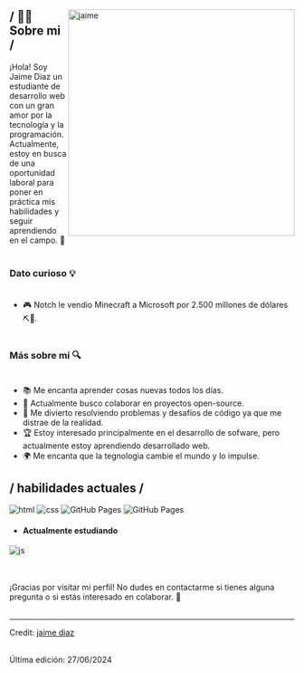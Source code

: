 <div>
<img align="right" width="400" alt="jaime" src="https://media1.giphy.com/media/v1.Y2lkPTc5MGI3NjExazY2dno5YTBibzVjeTkyNXRlZmk4cXEycXA2bmJ1M3p5ZW9ta2IwdCZlcD12MV9pbnRlcm5hbF9naWZfYnlfaWQmY3Q9Zw/mFwK9jjzRpmM4egev8/giphy.gif"/>

<h2> / 🧑‍💻Sobre mi /</h2>
   
¡Hola! Soy Jaime Diaz un estudiante de desarrollo web con un gran amor por la tecnología y la programación. Actualmente, estoy en busca de una oportunidad laboral para poner en práctica mis habilidades y seguir aprendiendo en el campo. 🚀 <br><br>

### Dato curioso 💡 <br><br>

- 🎮 Notch le vendio Minecraft a Microsoft por 2.500 millones de dólares ⛏️🧱. <br><br>


### Más sobre mí 🔍<br><br>

- 📚 Me encanta aprender cosas nuevas todos los días.
- 🌟 Actualmente busco colaborar en proyectos open-source.
- 🧩 Me divierto resolviendo problemas y desafíos de código ya que me distrae de la realidad.
- 🏆 Estoy interesado principalmente en el desarrollo de sofware, pero actualmente estoy aprendiendo desarrollado web.
- 🌍 Me encanta que la tegnologia cambie el mundo y lo impulse. 


<h2> / habilidades actuales / </h2>
  
<img src = "https://img.shields.io/badge/HTML5-E34F26?style=for-the-badge&logo=html5&logoColor=white" alt = "html" />
  
  <img src = "https://img.shields.io/badge/CSS3-1572B6?style=for-the-badge&logo=css3&logoColor=white" alt = "css" />

  <img src="https://img.shields.io/badge/GitHub_Pages-222222?style=for-the-badge&logo=github&logoColor=white" alt="GitHub Pages" />

  <img src="https://img.shields.io/badge/GitHub%20Desktop-%23181717.svg?style=for-the-badge&logo=github&logoColor=white" alt="GitHub Pages" />

  
  - <h4> Actualmente estudiando </h4>
  <img src = "https://img.shields.io/badge/JavaScript-323330?style=for-the-badge&logo=javascript&logoColor=F7DF1E" alt = "js" />
   
  
  
  </br></br>
  ¡Gracias por visitar mi perfil! No dudes en contactarme si tienes alguna pregunta o si estás interesado en colaborar. 🤝 <br><br>
  </div>

------
Credit: [jaime diaz](https://github.com/ZayDiaz) <br><br>

Última edición: 27/06/2024
